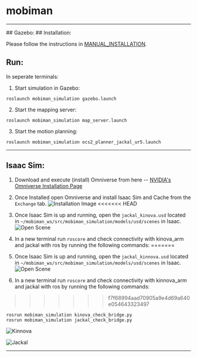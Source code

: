 # mobiman
<hr>
## Gazebo:
## Installation: 

Please follow the instructions in [MANUAL_INSTALLATION](https://github.com/RIVeR-Lab/mobiman/blob/main/MANUAL_INSTALLATION).

## Run:

In seperate terminals:

1. Start simulation in Gazebo:
```
roslaunch mobiman_simulation gazebo.launch
```

2. Start the mapping server:
```
roslaunch mobiman_simulation map_server.launch
```

3. Start the motion planning:
```
roslaunch mobiman_simulation ocs2_planner_jackal_ur5.launch
```

<hr>

## Isaac Sim:

1. Download and execute (install) Omniverse from here -- [NVIDIA's Omniverse Installation Page](https://www.nvidia.com/en-us/omniverse/download/)

2. Once Installed open Omniverse and install Isaac Sim and Cache from the `Exchange` tab.
![Installation Image](https://i.ibb.co/DY38vVJ/image.png)
<<<<<<< HEAD
3. Once Isaac Sim is up and running, open the `jackal_kinova.usd` located in `~/mobiman_ws/src/mobiman_simulation/models/usd/scenes` in Isaac.
![Open Scene](https://i.ibb.co/yFpV49F/image.png)
4. In a new terminal run `roscore` and check connectivity with kinova_arm and jackal with ros by running the following commands:
=======

3. Once Isaac Sim is up and running, open the `jackal_kinnova.usd` located in `~/mobiman_ws/src/mobiman_simulation/models/usd/scenes` in Isaac.
![Open Scene](https://i.ibb.co/yFpV49F/image.png)

4. In a new terminal run `roscore` and check connectivity with kinnova_arm and jackal with ros by running the following commands:

>>>>>>> f7f68994aad70905a9e4d69a640e054643323497
```
rosrun mobiman_simulation kinova_check_bridge.py
rosrun mobiman_simulation jackal_check_bridge.py

```
![Kinnova](https://i.ibb.co/BfK5QfD/kinnova.gif)


![Jackal](https://i.ibb.co/994BChj/jackal.gif)


<hr>
